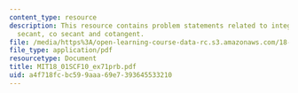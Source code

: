 ```yaml
---
content_type: resource
description: This resource contains problem statements related to integrals involving
  secant, co secant and cotangent.
file: /media/https%3A/open-learning-course-data-rc.s3.amazonaws.com/18-01sc-single-variable-calculus-fall-2010/a4f718fcbc599aaa69e7393645533210_MIT18_01SCF10_ex71prb.pdf
file_type: application/pdf
resourcetype: Document
title: MIT18_01SCF10_ex71prb.pdf
uid: a4f718fc-bc59-9aaa-69e7-393645533210
---
```

